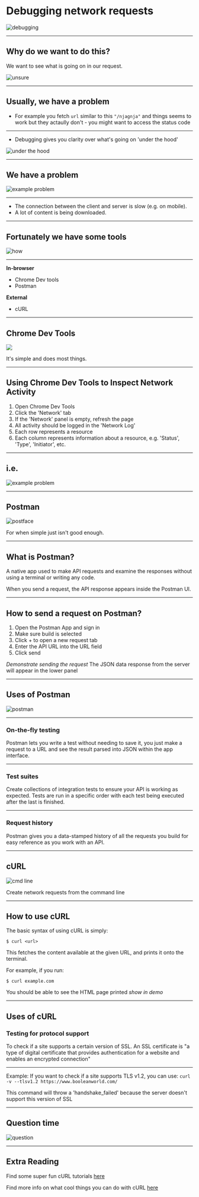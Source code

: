 # Debugging network requests
![debugging](https://media.giphy.com/media/5H3myfJ4jRVOU/giphy.gif)

---

## Why do we want to do this?

We want to see what is going on in our request.

![unsure](https://media.giphy.com/media/ANbD1CCdA3iI8/giphy.gif)

---

## Usually, we have a problem

* For example you fetch `url` similar to this `"/njagnja"` and things seems to work but they actaully don't - you might want to access the status code

---

* Debugging gives you clarity over what's going on 'under the hood'

![under the hood](https://media.giphy.com/media/VXCPgZwEP7f1e/giphy.gif)

---

## We have a problem

![example problem](https://developers.google.com/web/tools/chrome-devtools/network/imgs/slow-content-download.png)

---

* The connection between the client and server is slow (e.g. on mobile).
* A lot of content is being downloaded.

---

## Fortunately we have some tools
![how](https://media.giphy.com/media/fpXxIjftmkk9y/giphy.gif)

---

**In-browser**
* Chrome Dev tools
* Postman

**External**
* cURL

---

## Chrome Dev Tools
![](https://media.giphy.com/media/89bq55CYqPQDS/giphy.gif)

It's simple and does most things.

---

## Using Chrome Dev Tools to Inspect Network Activity
1. Open Chrome Dev Tools
2. Click the 'Network' tab
3. If the 'Network' panel is empty, refresh the page
4. All activity should be logged in the 'Network Log'
5. Each row represents a resource
6. Each column represents information about a resource, e.g. 'Status', 'Type', 'Initiator', etc.

---

## i.e.

![example problem](https://developers.google.com/web/tools/chrome-devtools/network/imgs/slow-content-download.png)

---

## Postman
![postface](https://media.giphy.com/media/cViyi7tY8I62c/giphy.gif)

For when simple just isn't good enough.

---

## What is Postman?

A native app used to make API requests and examine the responses without using a terminal or writing any code.

When you send a request, the API response appears inside the Postman UI.

---

## How to send a request on Postman?

1. Open the Postman App and sign in
2. Make sure build is selected
3. Click + to open a new request tab
4. Enter the API URL into the URL field
5. Click send

*Demonstrate sending the request*
The JSON data response from the server will appear in the lower panel

---

## Uses of Postman
![postman](https://media1.tenor.com/images/40884b219e55db5f4b34a563b52de19b/tenor.gif)

---

### On-the-fly testing
Postman lets you write a test without needing to save it, you just make a request to a URL and see the result parsed into JSON within the app interface.


---

### Test suites
Create collections of integration tests to ensure your API is working as expected. Tests are run in a specific order with each test being executed after the last is finished. 


---

### Request history
Postman gives you a data-stamped history of all the requests you build for easy reference as you work with an API.

---

## cURL
![cmd line](https://media.giphy.com/media/W3k4blp4iS15m/giphy.gif)

Create network requests from the command line

---

## How to use cURL

The basic syntax of using cURL is simply:

```
$ curl <url>
```

This fetches the content available at the given URL, and prints it onto the terminal. 

For example, if you run: 
```
$ curl example.com
```
You should be able to see the HTML page printed *show in demo*

---

## Uses of cURL

### Testing for protocol support
To check if a site supports a certain version of SSL. An SSL certificate is "a type of digital certificate that provides authentication for a website and enables an encrypted connection"

---

Example: If you want to check if a site supports TLS v1.2, you can use:
    `curl -v --tlsv1.2 https://www.booleanworld.com/`
    
    
This command will throw a 'handshake_failed' because the server doesn't support this version of SSL

---

## Question time
![question](https://media.giphy.com/media/FJ0lXKOdOwjvO/giphy.gif)

---

## Extra Reading

Find some super fun cURL tutorials [here](https://www.booleanworld.com/curl-command-tutorial-examples/)

Find more info on what cool things you can do with cURL [here](https://https://flaviocopes.com/http-curl/)

